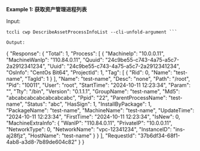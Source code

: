 **Example 1: 获取资产管理进程列表**



Input: 

```
tccli cwp DescribeAssetProcessInfoList --cli-unfold-argument ```

Output: 
```
{
    "Response": {
        "Total": 1,
        "Process": [
            {
                "MachineIp": "10.0.0.11",
                "MachineWanIp": "110.84.0.11",
                "Quuid": "24c9be55-c743-4a75-a5c7-2a2912341234",
                "Uuid": "24c9be55-c743-4a75-a5c7-2a2912341234",
                "OsInfo": "CentOs Bit64",
                "ProjectId": 1,
                "Tag": [
                    {
                        "Rid": 0,
                        "Name": "test-name",
                        "TagId": 1
                    }
                ],
                "Name": "test-name",
                "Desc": "none",
                "Path": "/root",
                "Pid": "10011",
                "User": "root",
                "StartTime": "2024-10-11 12:23:34",
                "Param": "",
                "Tty": "/bin",
                "Version": "0.1.1.1",
                "GroupName": "test-name",
                "Md5": "abcabcabcabcabcabcabc",
                "Ppid": "22",
                "ParentProcessName": "test-name",
                "Status": "abc",
                "HasSign": 1,
                "InstallByPackage": 1,
                "PackageName": "test-name",
                "MachineName": "test-name",
                "UpdateTime": "2024-10-11 12:23:34",
                "FirstTime": "2024-10-11 12:23:34",
                "IsNew": 0,
                "MachineExtraInfo": {
                    "WanIP": "110.84.0.11",
                    "PrivateIP": "10.0.0.11",
                    "NetworkType": 0,
                    "NetworkName": "vpc-12341234",
                    "InstanceID": "ins-aj28fjz",
                    "HostName": "test-name"
                }
            }
        ],
        "RequestId": "37b6df34-68f1-4ab8-a3d8-7b89de604c82"
    }
}
```

